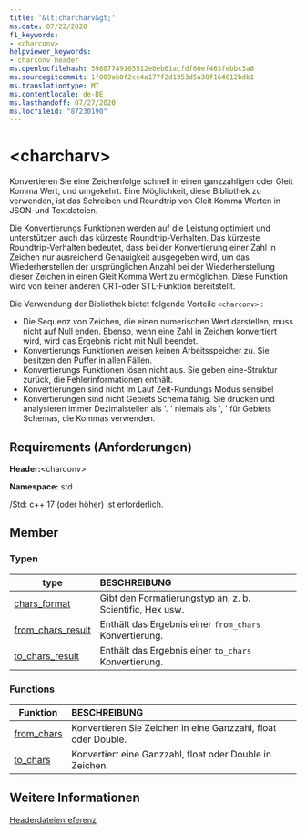 ```yaml
---
title: '&lt;charcharv&gt;'
ms.date: 07/22/2020
f1_keywords:
- <charconv>
helpviewer_keywords:
- charconv header
ms.openlocfilehash: 59807749105512e0eb61acfdf60ef463febbc3a8
ms.sourcegitcommit: 1f009ab0f2cc4a177f2d1353d5a38f164612bdb1
ms.translationtype: MT
ms.contentlocale: de-DE
ms.lasthandoff: 07/27/2020
ms.locfileid: "87230190"
---
```

# <a name="ltcharconvgt"></a>&lt;charcharv&gt;

Konvertieren Sie eine Zeichenfolge schnell in einen ganzzahligen oder Gleit Komma Wert, und umgekehrt.
Eine Möglichkeit, diese Bibliothek zu verwenden, ist das Schreiben und Roundtrip von Gleit Komma Werten in JSON-und Textdateien.

Die Konvertierungs Funktionen werden auf die Leistung optimiert und unterstützen auch das kürzeste Roundtrip-Verhalten. Das kürzeste Roundtrip-Verhalten bedeutet, dass bei der Konvertierung einer Zahl in Zeichen nur ausreichend Genauigkeit ausgegeben wird, um das Wiederherstellen der ursprünglichen Anzahl bei der Wiederherstellung dieser Zeichen in einen Gleit Komma Wert zu ermöglichen. Diese Funktion wird von keiner anderen CRT-oder STL-Funktion bereitstellt.

Die Verwendung der Bibliothek bietet folgende Vorteile `<charconv>` :

- Die Sequenz von Zeichen, die einen numerischen Wert darstellen, muss nicht auf Null enden. Ebenso, wenn eine Zahl in Zeichen konvertiert wird, wird das Ergebnis nicht mit Null beendet.
- Konvertierungs Funktionen weisen keinen Arbeitsspeicher zu. Sie besitzen den Puffer in allen Fällen.
- Konvertierungs Funktionen lösen nicht aus. Sie geben eine-Struktur zurück, die Fehlerinformationen enthält.
- Konvertierungen sind nicht im Lauf Zeit-Rundungs Modus sensibel
- Konvertierungen sind nicht Gebiets Schema fähig. Sie drucken und analysieren immer Dezimalstellen als '. ' niemals als ', ' für Gebiets Schemas, die Kommas verwenden.

## <a name="requirements"></a>Requirements (Anforderungen)

**Header:**\<charconv>

**Namespace:** std

/Std: c++ 17 (oder höher) ist erforderlich.

## <a name="members"></a>Member

### <a name="types"></a>Typen

| type | BESCHREIBUNG |
|-|:-|
| [chars_format](chars-format-class.md) | Gibt den Formatierungstyp an, z. b. Scientific, Hex usw. |
| [from_chars_result](from-chars-result-structure.md) | Enthält das Ergebnis einer `from_chars` Konvertierung. |
| [to_chars_result](to-chars-result-structure.md) | Enthält das Ergebnis einer `to_chars` Konvertierung. |

### <a name="functions"></a>Functions

| Funktion | BESCHREIBUNG |
|-|:-|
| [from_chars](charconv-functions.md#from_chars) | Konvertieren Sie Zeichen in eine Ganzzahl, float oder Double. |
| [to_chars](charconv-functions.md#to_chars)| Konvertiert eine Ganzzahl, float oder Double in Zeichen. |

## <a name="see-also"></a>Weitere Informationen

[Headerdateienreferenz](cpp-standard-library-header-files.md)

